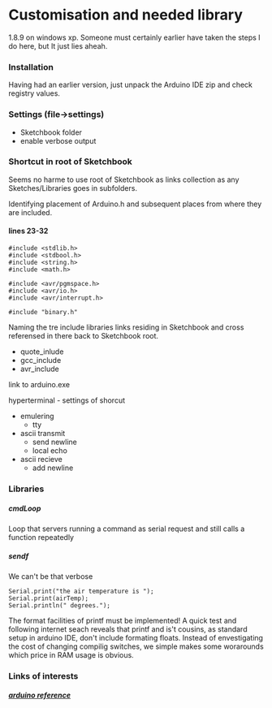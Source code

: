 # Customisation and needed library

1.8.9 on windows xp. Someone must certainly earlier have taken the steps I do here, but It just lies aheah.

### Installation

Having had an earlier version, just unpack the Arduino IDE zip and check registry values.

### Settings (file->settings)

- Sketchbook folder
- enable verbose output 

### Shortcut in root of Sketchbook

Seems no harme to use root of Sketchbook as links collection as any Sketches/Libraries goes in subfolders.

Identifying placement of Arduino.h and subsequent places from where they are included.

#### lines 23-32

    #include <stdlib.h>
    #include <stdbool.h>
    #include <string.h>
    #include <math.h>
    
    #include <avr/pgmspace.h>
    #include <avr/io.h>
    #include <avr/interrupt.h>
    
    #include "binary.h"

Naming the tre include libraries links residing in Sketchbook and cross referensed in there back to Sketchbook root.

- quote_inlude
- gcc_include
- avr_include

link to arduino.exe

hyperterminal - settings of shorcut

- emulering
    - tty
- ascii transmit
    - send newline
    - local echo
- ascii recieve
    - add newline


### Libraries

##### cmdLoop

Loop that servers running a command as serial request and still calls a function repeatedly 

##### sendf

We can't be that verbose

    Serial.print("the air temperature is ");
    Serial.print(airTemp);
    Serial.println(" degrees.");

The format facilities of printf must be implemented! A quick test and following internet seach reveals that printf and is't cousins, as standard setup in arduino IDE, don't include formating floats.
Instead of envestigating the cost of changing compilig switches, we simple makes some worarounds which price in RAM usage is obvious.



### Links of interests

##### [arduino reference](https://www.arduino.cc/reference/en/)

